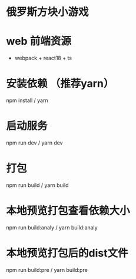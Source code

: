 # 俄罗斯方块小游戏

# web 前端资源
 * webpack + react18 + ts

# 安装依赖 （推荐yarn）
npm install  / yarn

# 启动服务
npm run dev  / yarn dev

# 打包
npm run build  / yarn build

# 本地预览打包查看依赖大小
npm run build:analy / yarn build:analy

# 本地预览打包后的dist文件
npm run build:pre / yarn build:pre